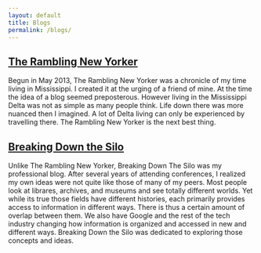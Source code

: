 ```yaml
---
layout: default
title: Blogs
permalink: /blogs/
---
```


## [The Rambling New Yorker](http://www.ramblingnewyorker.com)

Begun in May 2013, The Rambling New Yorker was a chronicle of my time living in Mississippi.  I created it at the urging of a friend of mine.  At the time the idea of a blog seemed preposterous.  However living in the Mississippi Delta was not as simple as many people think.  Life down there was more nuanced then I imagined.  A lot of Delta living can only be experienced by travelling there.  The Rambling New Yorker is the next best thing.

## [Breaking Down the Silo](https://breakingdownsilos.blogspot.com/)
Unlike The Rambling New Yorker, Breaking Down The Silo was my professional blog.  After several years of attending conferences, I realized my own ideas were not quite like those of many of my peers.  Most people look at librares, archives, and museums and see totally different worlds.  Yet while its true those fields have different histories, each primarily provides access to information in different ways.  There is thus a certain amount of overlap between them.  We also have Google and the rest of the tech industry changing how information is organized and accessed in new and different ways. Breaking Down the Silo was dedicated to exploring those concepts and ideas.